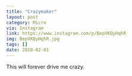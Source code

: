 ```yaml
---
title: "Crazymaker"
layout: post
category: Micro
via: Instagram
link: https://www.instagram.com/p/BepVKQyHqhR
img: BepVKQyHqhR.jpg
tags: []
date: 2018-02-01
---
```

This will forever drive me crazy.